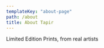 ```yaml
---
templateKey: "about-page"
path: /about
title: About Tapir
---
```


Limited Edition Prints, from real artists

